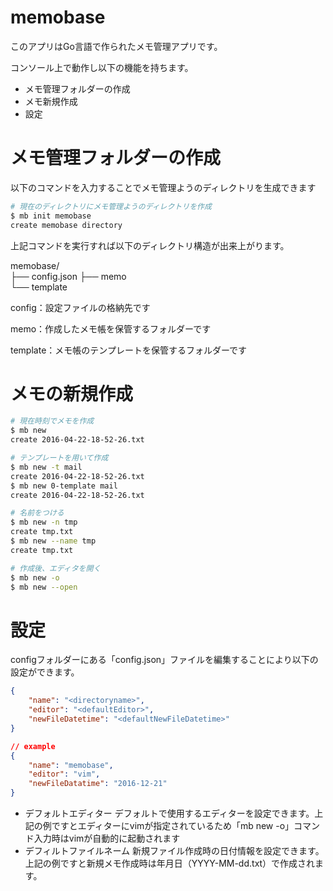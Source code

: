 # memobase

このアプリはGo言語で作られたメモ管理アプリです。

コンソール上で動作し以下の機能を持ちます。

* メモ管理フォルダーの作成
* メモ新規作成
* 設定

# メモ管理フォルダーの作成

以下のコマンドを入力することでメモ管理ようのディレクトリを生成できます

``` sh
# 現在のディレクトリにメモ管理ようのディレクトリを作成
$ mb init memobase
create memobase directory
```

上記コマンドを実行すれば以下のディレクトリ構造が出来上がります。

memobase/  
    ├── config.json
    ├── memo  
    └── template  

config：設定ファイルの格納先です  

memo：作成したメモ帳を保管するフォルダーです  

template：メモ帳のテンプレートを保管するフォルダーです  


# メモの新規作成

``` sh
# 現在時刻でメモを作成
$ mb new
create 2016-04-22-18-52-26.txt

# テンプレートを用いて作成
$ mb new -t mail
create 2016-04-22-18-52-26.txt
$ mb new 0-template mail
create 2016-04-22-18-52-26.txt

# 名前をつける
$ mb new -n tmp
create tmp.txt
$ mb new --name tmp
create tmp.txt

# 作成後、エディタを開く
$ mb new -o
$ mb new --open
```

# 設定

configフォルダーにある「config.json」ファイルを編集することにより以下の設定ができます。


```json
{
    "name": "<directoryname>",
    "editor": "<defaultEditor>",
    "newFileDatetime": "<defaultNewFileDatetime>"
}

// example
{
    "name": "memobase",
    "editor": "vim",
    "newFileDatatime": "2016-12-21"
}
```

* デフォルトエディター
デフォルトで使用するエディターを設定できます。上記の例ですとエディターにvimが指定されているため「mb new -o」コマンド入力時はvimが自動的に起動されます
* デフィルトファイルネーム
新規ファイル作成時の日付情報を設定できます。
上記の例ですと新規メモ作成時は年月日（YYYY-MM-dd.txt）で作成されます。
